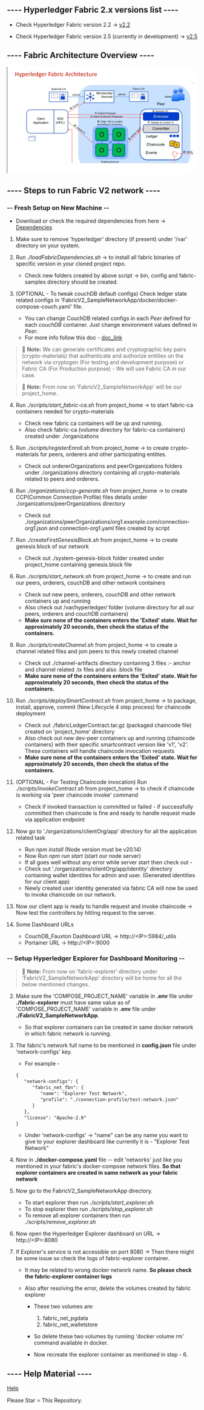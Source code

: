 ## ---- Hyperledger Fabric 2.x versions list ----

- Check Hyperledger Fabric version 2.2 -> [v2.2](https://github.com/vikash-ftw/HyperledgerFabric-v2-setup/tree/main)

- Check Hyperledger Fabric version 2.5 (currently in development) -> [v2.5](https://github.com/vikash-ftw/HyperledgerFabric-v2-setup/tree/release-2.5)

## ---- Fabric Architecture Overview ----

![Fabric_Architecture](./images/Fabric_arch.png)

## ---- Steps to run Fabric V2 network ----

### **-- Fresh Setup on New Machine --**

- Download or check the required dependencies from here -> [Dependencies](https://docs.google.com/document/d/1cF6vgNphqKYm4eFN2bJQcwKCz01P7u8SSJJ9oXDqGSs/edit?usp=sharing)

1. Make sure to remove 'hyperledger' directory (if present) under '/var' directory on your system.

2. Run _./loadFabricDependencies.sh_ -> to install all fabric binaries of specific version in your cloned project repo.

   - Check new folders created by above script -> bin, config and fabric-samples directory should be created.

3. (OPTIONAL - To tweak couchDB default configs) Check ledger state related configs in 'FabricV2_SampleNetworkApp/docker/docker-compose-couch.yaml' file.
   - You can change CouchDB related configs in each _Peer_ defined for each _couchDB_ container. Just change environment values defined in _Peer_.
   - For more info follow this doc - [doc_link](https://hyperledger-fabric.readthedocs.io/en/release-2.2/couchdb_as_state_database.html)

> :memo: **Note:** We can generate certificates and cryptographic key pairs (crypto-materials) that authenticate and authorize entities on the network via cryptogen (For testing and development purpose) or Fabric CA (For Production purpose) - We will use Fabric CA in our case.

> :memo: **Note:** From now on 'FabricV2_SampleNetworkApp' will be our project_home.

4. Run _./scripts/start_fabric-ca.sh_ from project_home -> to start fabric-ca containers needed for crypto-materials

   - Check new fabric ca containers will be up and running.
   - Also check fabric-ca (volume directory for fabric-ca containers) created under ./organizations

5. Run _./scripts/registerEnroll.sh_ from project_home -> to create crypto-materials for peers, orderers and other participating entities.

   - Check out ordererOrganizations and peerOrganizations folders under ./organizations directory containing all crypto-materials related to peers and orderers.

6. Run _./organizations/ccp-generate.sh_ from project_home -> to create CCP(Common Connection Profile) files details under ./organizations/peerOrganizations directory

   - Check out ./organizations/peerOrganizations/org1.example.com/connection-org1.json and connection-org1.yaml files created by script

7. Run _./createFirstGenesisBlock.sh_ from project_home -> to create genesis block of our network

   - Check out ./system-genesis-block folder created under project_home containing genesis.block file

8. Run _./scripts/start_network.sh_ from project_home -> to create and run our peers, orderers, couchDB and other network containers

   - Check out new peers, orderers, couchDB and other network containers up and running
   - Also check out /var/hyperledger/ folder (volume directory for all our peers, orderers and couchDB containers)
   - **Make sure none of the containers enters the 'Exited' state. Wait for approximately 20 seconds, then check the status of the containers.**

9. Run _./scripts/createChannel.sh_ from project_home -> to create a channel related files and join peers to this newly created channel

   - Check out ./channel-artifacts directory containing 3 files :- anchor and channel related .tx files and also .block file
   - **Make sure none of the containers enters the 'Exited' state. Wait for approximately 20 seconds, then check the status of the containers.**

10. Run _./scripts/deploySmartContract.sh_ from project_home -> to package, install, approve, commit (New Lifecycle 4 step process) for chaincode deployment

    - Check out ./fabricLedgerContract.tar.gz (packaged chaincode file) created on 'project_home' directory
    - Also check out new dev-peer containers up and running (chaincode containers) with their specific smartcontract version like 'v1', 'v2'. These containers will handle chaincode invocation requests
    - **Make sure none of the containers enters the 'Exited' state. Wait for approximately 20 seconds, then check the status of the containers.**

11. (OPTIONAL - For Testing Chaincode invocation) Run _./scripts/invokeContract.sh_ from project_home -> to check if chaincode is working via 'peer chaincode invoke' command

    - Check if invoked transaction is committed or failed - if successfully committed then chaincode is fine and ready to handle request made via application endpoint

12. Now go to './organizations/clientOrg/app' directory for all the application related task

    - Run _npm install_ (Node version must be v20.14)
    - Now Run _npm run start_ (start our node server)
    - If all goes well without any error while server start then check out -
    - Check out './organizations/clientOrg/app/identity' directory containing wallet identities for admin and user. (Generated identities for our client app)
    - Newly created user identity generated via fabric CA will now be used to invoke chaincode on our network.

13. Now our client app is ready to handle request and invoke chaincode -> Now test the controllers by hitting request to the server.

14. Some Dashboard URLs
    - CouchDB_Fauxton Dashboard URL -> http://\<IP>:5984/\_utils
    - Portainer URL -> http://\<IP>:9000

### **-- Setup Hyperledger Explorer for Dashboard Monitoring --**

> :memo: **Note:** From now on 'fabric-explorer' directory under 'FabricV2_SampleNetworkApp' directory will be home for all the below mentioned changes.

2. Make sure the 'COMPOSE_PROJECT_NAME' variable in **.env** file under **./fabric-explorer** must have same value as of 'COMPOSE_PROJECT_NAME' variable in **.env** file under **./FabricV2_SampleNetworkApp**.

   - So that explorer containers can be created in same docker network in which fabric network is running.

3. The fabric's network full name to be mentioned in **config.json** file under 'network-configs' key.

   - For example -

   ```
   {
      "network-configs": {
         "fabric_net_fbn": {
            "name": "Explorer Test Network",
            "profile": "./connection-profile/test-network.json"
         }
      },
      "license": "Apache-2.0"
   }
   ```

   - Under 'network-configs' -> "name" can be any name you want to give to your explorer dashboard like currently it is - "Explorer Test Network"

4. Now in **./docker-compose.yaml** file -- edit 'networks' just like you mentioned in your fabric's docker-compose network files. **So that explorer containers are created in same network as your fabric network**

5. Now go to the FabricV2_SampleNetworkApp directory.

   - To start explorer then run _./scripts/start_explorer.sh_
   - To stop explorer then run _./scripts/stop_explorer.sh_
   - To remove all explorer containers then run _./scripts/remove_explorer.sh_

6. Now open the Hyperledger Explorer dashboard on URL -> http://\<IP>:8080

7. If Explorer's service is not accessible on port 8080 -> Then there might be some issue so check the logs of fabric-explorer container.

   - It may be related to wrong docker network name. **So please check the fabric-explorer container logs**
   - Also after resolving the error, delete the volumes created by fabric explorer

     - These two volumes are:

       1. fabric_net_pgdata
       2. fabric_net_walletstore

     - So delete these two volumes by running 'docker volume rm' command available in docker.
     - Now recreate the explorer container as mentioned in step - 6.

## ---- Help Material ----

[Help](https://docs.google.com/document/d/1HPvIubGyVd9m5q4U-rwNbLDViEF10bpJAmBN9pycTvY/edit?usp=sharing)

Please Star ⭐ This Repository.
